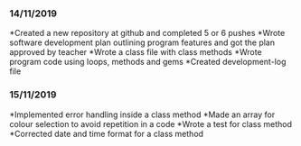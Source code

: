 ### 14/11/2019

*Created a new repository at github and completed 5 or 6 pushes
*Wrote software development plan outlining program features and got the plan approved by teacher
*Wrote a class file with class methods
*Wrote program code using loops, methods and gems
*Created development-log file

### 15/11/2019

*Implemented error handling inside a class method
*Made an array for colour selection to avoid repetition in a code
*Wrote a test for class method
*Corrected date and time format for a class method 






